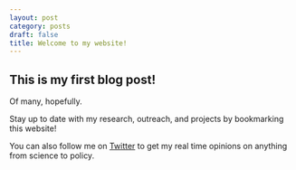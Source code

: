 ```yaml
---
layout: post
category: posts
draft: false 
title: Welcome to my website! 
---
```


## This is my first blog post! 

Of many, hopefully. 

Stay up to date with my research, outreach, and projects by bookmarking this website! 

You can also follow me on [Twitter](https://twitter.com/jordanbharrod) to get my real time opinions on anything from science to policy. 
